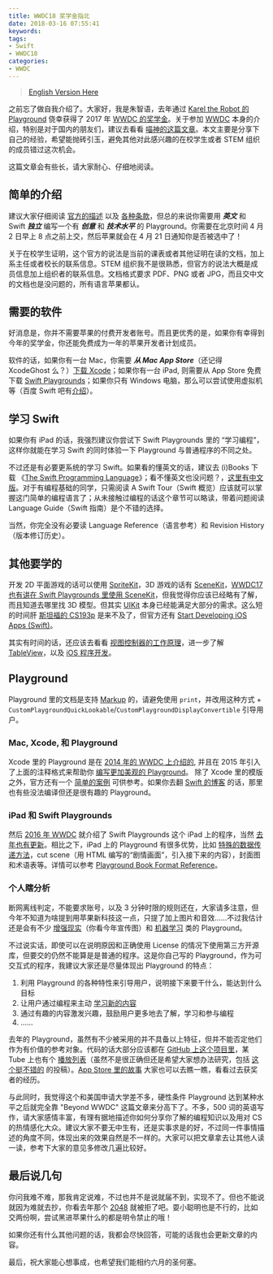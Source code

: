 ```yaml
---
title: WWDC18 奖学金指北
date: 2018-03-16 07:55:41
keywords:
tags:
- Swift
- WWDC18
categories:
- WWDC
---
```


> [English Version Here](http://apollozhu.github.io/2018/03/15/wwdc18-scholarships-info/)

之前忘了做自我介绍了。大家好，我是朱智语，去年通过 [Karel the Robot 的 Playground](https://github.com/ApolloZhu/Swifty-Karel/tree/master) 侥幸获得了 2017 年 [WWDC 的奖学金](https://developer.apple.com/wwdc/scholarships/)。关于参加 [WWDC](https://developer.apple.com/wwdc) 本身的介绍，特别是对于国内的朋友们，建议去看看 [喵神的这篇文章](https://onevcat.com/2016/04/first-wwdc/)。本文主要是分享下自己的经验，希望能抛砖引玉，避免其他对此感兴趣的在校学生或者 STEM 组织的成员错过这次机会。

这篇文章会有些长，请大家耐心、仔细地阅读。

<!-- more -->

## 简单的介绍

建议大家仔细阅读 [官方的描述](https://developer.apple.com/wwdc/scholarships/) 以及 [各种条款](https://developer.apple.com/wwdc/scholarships/terms/WWDC18-Scholarship-Terms-and-Conditions.pdf)，但总的来说你需要用 ***英文*** 和 Swift ***独立*** 编写一个有 ***创意*** 和 ***技术水平*** 的 Playground。你需要在北京时间 4 月 2 日早上 8 点之前上交，然后苹果就会在 4 月 21 日通知你是否被选中了！

关于在校学生证明，这个官方的说法是当前的课表或者其他证明在读的文档，加上系主任或者校长的联系信息。STEM 组织我不是很熟悉，但官方的说法大概是成员信息加上组织者的联系信息。文档格式要求 PDF、PNG 或者 JPG，而且交中文的文档也是没问题的，所有语言苹果都认。

## 需要的软件

好消息是，你并不需要苹果的付费开发者账号。而且更优秀的是，如果你有幸得到今年的奖学金，你还能免费成为一年的苹果开发者计划成员。

软件的话，如果你有一台 Mac，你需要 ***从 Mac App Store***（还记得 XcodeGhost 么？）[下载 Xcode](https://itunes.apple.com/app/id497799835)；如果你有一台 iPad, 则需要从 App Store 免费下载 [Swift Playgrounds](https://itunes.apple.com/app/id908519492)；如果你只有 Windows 电脑，那么可以尝试使用虚拟机等（百度 Swift 吧有[介绍](http://tieba.baidu.com/p/3092530089)）。

## 学习 Swift

如果你有 iPad 的话，我强烈建议你尝试下 Swift Playgrounds 里的 “学习编程”，这样你就能在学习 Swift 的同时体验一下 Playground 与普通程序的不同之处。

不过还是有必要更系统的学习 Swift。如果看的懂英文的话，建议去 (i)Books 下载 《[The Swift Programming Language](https://itunes.apple.com/book/id1002622538)》；看不懂英文也没问题？，[这里有中文版](https://www.cnswift.org/)。对于有编程基础的同学，只需阅读 A Swift Tour（Swift 概览）应该就可以掌握这门简单的编程语言了；从未接触过编程的话这个章节可以略读，带着问题阅读 Language Guide（Swift 指南）是个不错的选择。

当然，你完全没有必要读 Language Reference（语言参考）和 Revision History（版本修订历史）。

## 其他要学的

开发 2D 平面游戏的话可以使用 [SpriteKit](https://developer.apple.com/spritekit/)，3D 游戏的话有 [SceneKit](https://developer.apple.com/scenekit/)，[WWDC17 也有讲在 Swift Playgrounds 里使用 SceneKit](https://developer.apple.com/videos/play/wwdc2017/605/)，但我觉得你应该已经略有了解，而且知道去哪里找 3D 模型。但其实 [UIKit](https://developer.apple.com/documentation/uikit) 本身已经能满足大部分的需求。这么短的时间肝 [斯坦福的 CS193p](https://www.bilibili.com/video/av16339375) 是来不及了，但官方还有 [Start Developing iOS Apps (Swift)](https://developer.apple.com/library/content/referencelibrary/GettingStarted/DevelopiOSAppsSwift/)。

其实有时间的话，还应该去看看 [视图控制器的工作原理](https://developer.apple.com/library/content/featuredarticles/ViewControllerPGforiPhoneOS)，进一步了解 [TableView](https://developer.apple.com/library/content/documentation/UserExperience/Conceptual/TableView_iPhone/AboutTableViewsiPhone/AboutTableViewsiPhone.html)，以及 [iOS 程序开发](https://developer.apple.com/library/content/documentation/iPhone/Conceptual/iPhoneOSProgrammingGuide/Introduction/Introduction.html)。

## Playground

Playground 里的文档是支持 [Markup](https://developer.apple.com/library/content/documentation/Xcode/Reference/xcode_markup_formatting_ref/) 的，请避免使用 `print`，并改用这种方式 + `CustomPlaygroundQuickLookable`/`CustomPlaygroundDisplayConvertible` 引导用户。

### Mac, Xcode, 和 Playground

Xcode 里的 Playground 是在 [2014 年的 WWDC 上介绍的](https://developer.apple.com/videos/play/wwdc2014/408/), 并且在 2015 年引入了上面的注释格式来帮助你 [编写更加美观的 Playground](https://developer.apple.com/videos/play/wwdc2015/405/)。 除了 Xcode 里的模版之外，官方还有一个 [简单的案例](https://developer.apple.com/library/content/samplecode/StarterPlaygroundBook/Introduction/Intro.html) 可供参考。如果你去翻 [Swift 的博客](https://developer.apple.com/swift/blog/) 的话，那里也有些没法编译但还是很有趣的 Playground。

### iPad 和 Swift Playgrounds

然后 [2016 年 WWDC](https://developer.apple.com/videos/play/wwdc2016/408/) 就介绍了 Swift Playgrounds 这个 iPad 上的程序，当然 [去年也有更新](https://developer.apple.com/videos/play/wwdc2017/408/)。相比之下，iPad 上的 Playground 有很多优势，比如 [特殊的数据传递方法](https://developer.apple.com/library/content/samplecode/TalkingToTheLiveView/Introduction/Intro.html)，cut scene（用 HTML 编写的“剧情画面”，引入接下来的内容），封面图和术语表等。详情可以参考 [Playground Book Format Reference](https://developer.apple.com/library/content/documentation/Xcode/Conceptual/swift_playgrounds_doc_format/)。

### 个人瞎分析

断网离线判定，不能要求账号，以及 3 分钟时限的规则还在，大家请多注意，但今年不知道为啥提到用苹果新科技这一点，只提了加上图片和音效……不过我估计还是会有不少 [增强现实](https://developer.apple.com/arkit)（你看今年宣传图）和 [机器学习](https://developer.apple.com/coreml) 类的 Playground。

不过说实话，即使可以在说明原因和正确使用 License 的情况下使用第三方开源库，但要交的仍然不能算是是普通的程序。这是你自己写的 Playground，作为可交互式的程序，我建议大家还是尽量体现出 Playground 的特点：

1. 利用 Playground 的各种特性来引导用户，说明接下来要干什么，能达到什么目标
2. 让用户通过编程来主动 [学习新的内容](https://developer.apple.com/videos/play/wwdc2017/416/)
3. 通过有趣的内容激发兴趣，鼓励用户更多地去了解，学习和参与编程
4. ……

去年的 Playground，虽然有不少被采用的并不具备以上特征，但并不能否定他们作为有价值的参考对象。代码的话大部分应该都在 [GitHub 上这个项目里](https://github.com/wwdc/2017)，某Tube 上也有个 [播放列表](https://www.youtube.com/playlist?list=PLl469UE7Uwr0bdon2CvnpxmQs16qu4nkf)（虽然不是很正确但还是希望大家想办法研究，包括 [这个挺不错的](https://www.youtube.com/watch?v=cq_zLMKB-SE) 的投稿）。[App Store 里的故事](https://itunes.apple.com/story/id1358780266) 大家也可以去瞧一瞧，看看过去获奖者的经历。

与此同时，我觉得这个和美国申请大学差不多，硬性条件 Playground 达到某种水平之后就完全靠 "Beyond WWDC" 这篇文章来分高下了。不多，500 词的英语写作，请大家感情丰富，有理有据地描述你如何分享你了解的编程知识以及用对 CS 的热情感化大众。建议大家不要无中生有，还是实事求是的好，不过同一件事情描述的角度不同，体现出来的效果自然是不一样的。大家可以把文章拿去让其他人读一读，参考下大家的意见多修改几遍比较好。

## 最后说几句

你问我难不难，那我肯定说难，不过也并不是说就届不到，实现不了。但也不能说就因为难就去抄，你看去年那个 [2048](https://github.com/wwdc/2017/issues/7) 就被拒了吧。耍小聪明也是不行的，比如交两份啊，尝试黑进苹果什么的都是明令禁止的哦！

如果你还有什么其他问题的话，我都会尽快回答，可能的话我也会更新文章的内容。

最后，祝大家能心想事成，也希望我们能相约六月的圣何塞。

